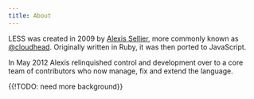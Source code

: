 ```yaml
---
title: About
---
```


LESS was created in 2009 by <a href="https://github.com/cloudhead">Alexis Sellier</a>, more commonly known as <a href="https://twitter.com/cloudhead">@cloudhead</a>. Originally written in Ruby, it was then ported to JavaScript.

In May 2012 Alexis relinquished control and development over to a core team of contributors who now manage, fix and extend the language.

{{!TODO: need more background}}
